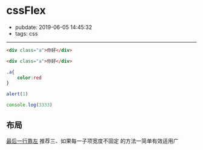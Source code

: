 # cssFlex
- pubdate: 2019-06-05 14:45:32
- tags: css

---------
```html
<div class="a">你好</div>

```

````html
<div class="a">你好</div>
````

````css
.a{
    color:red
}
````

```javascript
alert(1)
```

````javascript
console.log(3333)
````

## 布局

[最后一行靠左](https://www.zhangxinxu.com/wordpress/2019/08/css-flex-last-align/)  推荐三、如果每一子项宽度不固定 的方法一简单有效适用广